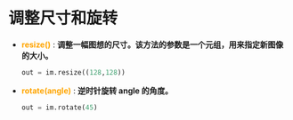 # 调整尺寸和旋转

- **<font color="orange">resize()</font>** : **调整一幅图想的尺寸。该方法的参数是一个元组，用来指定新图像的大小。**

  ```python
  out = im.resize((128,128))
  ```

  

- **<font color="orange">rotate(angle)</font>** : **逆时针旋转 angle 的角度。**

  ```python
  out = im.rotate(45)
  ```

  
